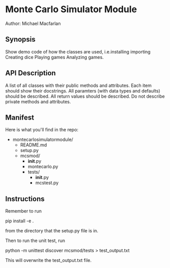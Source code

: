 # Monte Carlo Simulator Module
Author: Michael Macfarlan

## Synopsis 
Show demo code of how the classes are used, i.e.installing importing Creating dice Playing games Analyzing games. 

## API Description 
A list of all classes with their public methods and attributes. 
Each item should show their docstrings. 
All paramters (with data types and defaults) should be described. 
All return values should be described. Do not describe private methods and attributes. 

## Manifest 
Here is what you'll find in the repo:

- montecarlosimulatormodule/
  - README.md
  - setup.py
  - mcsmod/
    - __init__.py
    - montecarlo.py
    - tests/
      - __init__.py
      - mcstest.py


## Instructions 

Remember to run

pip install -e . 

from the directory that the setup.py file is in. 

Then to run the unit test, run 

python -m unittest discover mcsmod/tests > test_output.txt

This will overwrite the test_output.txt file.